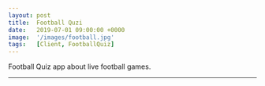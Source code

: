 ```yaml
---
layout: post
title:  Football Quzi
date:   2019-07-01 09:00:00 +0000
image:  '/images/football.jpg'
tags:   [Client, FootballQuiz]
---
```

Football Quiz app about live football games.

***
